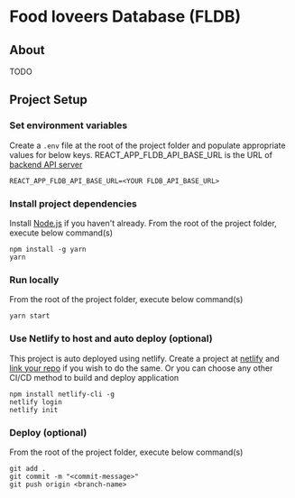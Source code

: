 # Food loveers Database (FLDB)

## About

TODO

## Project Setup

### Set environment variables

Create a `.env` file at the root of the project folder and populate appropriate values for below keys.
REACT_APP_FLDB_API_BASE_URL is the URL of [backend API server](https://github.com/Mr-SKR/fldb-apis)

```
REACT_APP_FLDB_API_BASE_URL=<YOUR FLDB_API_BASE_URL>
```

### Install project dependencies

Install [Node.js](https://nodejs.org/en/) if you haven't already.
From the root of the project folder, execute below command(s)

```
npm install -g yarn
yarn
```

### Run locally

From the root of the project folder, execute below command(s)

```
yarn start
```

### Use Netlify to host and auto deploy (optional)

This project is auto deployed using netlify. Create a project at [netlify](https://www.netlify.com/) and [link your repo](https://docs.netlify.com/configure-builds/repo-permissions-linking/) if you wish to do the same. Or you can choose any other CI/CD method to build and deploy application

```
npm install netlify-cli -g
netlify login
netlify init
```

### Deploy (optional)

From the root of the project folder, execute below command(s)

```
git add .
git commit -m "<commit-message>"
git push origin <branch-name>
```
